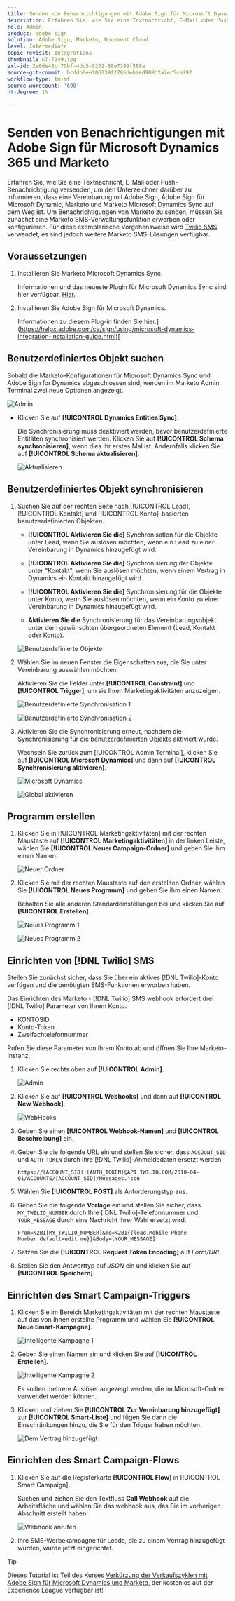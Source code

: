 ```yaml
---
title: Senden von Benachrichtigungen mit Adobe Sign für Microsoft Dynamics 365 und Marketo
description: Erfahren Sie, wie Sie eine Textnachricht, E-Mail oder Push-Benachrichtigung senden, um dem Unterzeichner mitzuteilen, dass eine Vereinbarung auf dem Weg ist
role: Admin
product: adobe sign
solution: Adobe Sign, Marketo, Document Cloud
level: Intermediate
topic-revisit: Integrations
thumbnail: KT-7249.jpg
exl-id: 2e0de48c-70bf-4dc5-8251-88e7399f588a
source-git-commit: bcddb0ee106239f2786debaed908b2a2ec5ce792
workflow-type: tm+mt
source-wordcount: '690'
ht-degree: 1%

---
```


# Senden von Benachrichtigungen mit Adobe Sign für Microsoft Dynamics 365 und Marketo

Erfahren Sie, wie Sie eine Textnachricht, E-Mail oder Push-Benachrichtigung versenden, um den Unterzeichner darüber zu informieren, dass eine Vereinbarung mit Adobe Sign, Adobe Sign für Microsoft Dynamic, Marketo und Marketo Microsoft Dynamics Sync auf dem Weg ist. Um Benachrichtigungen von Marketo zu senden, müssen Sie zunächst eine Marketo SMS-Verwaltungsfunktion erwerben oder konfigurieren. Für diese exemplarische Vorgehensweise wird [Twilio SMS](https://launchpoint.marketo.com/twilio/twilio-sms-for-marketo/) verwendet, es sind jedoch weitere Marketo SMS-Lösungen verfügbar.

## Voraussetzungen

1. Installieren Sie Marketo Microsoft Dynamics Sync.

   Informationen und das neueste Plugin für Microsoft Dynamics Sync sind hier verfügbar. [Hier.](https://experienceleague.adobe.com/docs/marketo/using/product-docs/crm-sync/microsoft-dynamics/marketo-plugin-releases-for-microsoft-dynamics.html)

1. Installieren Sie Adobe Sign für Microsoft Dynamics.

   Informationen zu diesem Plug-in finden Sie hier.](https://helpx.adobe.com/ca/sign/using/microsoft-dynamics-integration-installation-guide.html)[

## Benutzerdefiniertes Objekt suchen

Sobald die Marketo-Konfigurationen für Microsoft Dynamics Sync und Adobe Sign for Dynamics abgeschlossen sind, werden im Marketo Admin Terminal zwei neue Optionen angezeigt.

![Admin](assets/adminTerminal.png)

* Klicken Sie auf **[!UICONTROL Dynamics Entities Sync]**.

   Die Synchronisierung muss deaktiviert werden, bevor benutzerdefinierte Entitäten synchronisiert werden. Klicken Sie auf **[!UICONTROL Schema synchronisieren]**, wenn dies Ihr erstes Mal ist. Andernfalls klicken Sie auf **[!UICONTROL Schema aktualisieren]**.

   ![Aktualisieren](assets/refreshSchema.png)

## Benutzerdefiniertes Objekt synchronisieren

1. Suchen Sie auf der rechten Seite nach [!UICONTROL Lead], [!UICONTROL Kontakt] und [!UICONTROL Konto]-basierten benutzerdefinierten Objekten.

   * **[!UICONTROL Aktivieren Sie die]** Synchronisation für die Objekte unter Lead, wenn Sie auslösen möchten, wenn ein Lead zu einer Vereinbarung in Dynamics hinzugefügt wird.

   * **[!UICONTROL Aktivieren Sie die]** Synchronisierung der Objekte unter &quot;Kontakt&quot;, wenn Sie auslösen möchten, wenn einem Vertrag in Dynamics ein Kontakt hinzugefügt wird.

   * **[!UICONTROL Aktivieren Sie die]** Synchronisierung für die Objekte unter Konto, wenn Sie auslösen möchten, wenn ein Konto zu einer Vereinbarung in Dynamics hinzugefügt wird.

   * **Aktivieren Sie die** Synchronisierung für das Vereinbarungsobjekt unter dem gewünschten übergeordneten Element (Lead, Kontakt oder Konto).

   ![Benutzerdefinierte Objekte](assets/enableSyncDynamics.png)

1. Wählen Sie im neuen Fenster die Eigenschaften aus, die Sie unter Vereinbarung auswählen möchten.

   Aktivieren Sie die Felder unter **[!UICONTROL Constraint]** und **[!UICONTROL Trigger]**, um sie Ihren Marketingaktivitäten anzuzeigen.

   ![Benutzerdefinierte Synchronisation 1](assets/entitySync1.png)

   ![Benutzerdefinierte Synchronisation 2](assets/entitySync2.png)

1. Aktivieren Sie die Synchronisierung erneut, nachdem die Synchronisierung für die benutzerdefinierten Objekte aktiviert wurde.

   Wechseln Sie zurück zum [!UICONTROL Admin Terminal], klicken Sie auf **[!UICONTROL Microsoft Dynamics]** und dann auf **[!UICONTROL Synchronisierung aktivieren]**.

   ![Microsoft Dynamics](assets/microsoftDynamics.png)

   ![Global aktivieren](assets/enableGlobalDynamics.png)

## Programm erstellen

1. Klicken Sie in [!UICONTROL Marketingaktivitäten] mit der rechten Maustaste auf **[!UICONTROL Marketingaktivitäten]** in der linken Leiste, wählen Sie **[!UICONTROL Neuer Campaign-Ordner]** und geben Sie ihm einen Namen.

   ![Neuer Ordner](assets/newFolder.png)

1. Klicken Sie mit der rechten Maustaste auf den erstellten Ordner, wählen Sie **[!UICONTROL Neues Programm]** und geben Sie ihm einen Namen.

   Behalten Sie alle anderen Standardeinstellungen bei und klicken Sie auf **[!UICONTROL Erstellen]**.

   ![Neues Programm 1](assets/newProgram1.png)

   ![Neues Programm 2](assets/newProgram2.png)

## Einrichten von [!DNL Twilio] SMS

Stellen Sie zunächst sicher, dass Sie über ein aktives [!DNL Twilio]-Konto verfügen und die benötigten SMS-Funktionen erworben haben.

Das Einrichten des Marketo - [!DNL Twilio] SMS webhook erfordert drei [!DNL Twilio] Parameter von Ihrem Konto.

* KONTOSID
* Konto-Token
* Zweifachtelefonnummer

Rufen Sie diese Parameter von Ihrem Konto ab und öffnen Sie Ihre Marketo-Instanz.

1. Klicken Sie rechts oben auf **[!UICONTROL Admin]**.

   ![Admin](assets/adminTab.png)

1. Klicken Sie auf **[!UICONTROL Webhooks]** und dann auf **[!UICONTROL New Webhook]**.

   ![WebHooks](assets/webhooks.png)

1. Geben Sie einen **[!UICONTROL Webhook-Namen]** und **[!UICONTROL Beschreibung]** ein.

1. Geben Sie die folgende URL ein und stellen Sie sicher, dass `ACCOUNT_SID` und `AUTH_TOKEN` durch Ihre [!DNL Twilio]-Anmeldedaten ersetzt werden.

   ```
   https://[ACCOUNT_SID]:[AUTH_TOKEN]@API.TWILIO.COM/2010-04-01/ACCOUNTS/[ACCOUNT_SID]/Messages.json
   ```

1. Wählen Sie **[!UICONTROL POST]** als Anforderungstyp aus.

1. Geben Sie die folgende **Vorlage** ein und stellen Sie sicher, dass `MY_TWILIO_NUMBER` durch Ihre [!DNL Twilio]-Telefonnummer und `YOUR_MESSAGE` durch eine Nachricht Ihrer Wahl ersetzt wird.

   ```
   From=%2B1[MY_TWILIO_NUMBER]&To=%2B1{{lead.Mobile Phone Number:default=edit me}}&Body=[YOUR_MESSAGE]
   ```

1. Setzen Sie die **[!UICONTROL Request Token Encoding]** auf *Form/URL*.

1. Stellen Sie den Antworttyp auf *JSON* ein und klicken Sie auf **[!UICONTROL Speichern]**.

## Einrichten des Smart Campaign-Triggers

1. Klicken Sie im Bereich Marketingaktivitäten mit der rechten Maustaste auf das von Ihnen erstellte Programm und wählen Sie **[!UICONTROL Neue Smart-Kampagne]**.

   ![Intelligente Kampagne 1](assets/smartCampaign1.png)

1. Geben Sie einen Namen ein und klicken Sie auf **[!UICONTROL Erstellen]**.

   ![Intelligente Kampagne 2](assets/smartCampaign3.png)

   Es sollten mehrere Auslöser angezeigt werden, die im Microsoft-Ordner verwendet werden können.

1. Klicken und ziehen Sie **[!UICONTROL Zur Vereinbarung hinzugefügt]** zur **[!UICONTROL Smart-Liste]** und fügen Sie dann die Einschränkungen hinzu, die Sie für den Trigger haben möchten.

   ![Dem Vertrag hinzugefügt](assets/addedToAgreementDynamics.png)

## Einrichten des Smart Campaign-Flows

1. Klicken Sie auf die Registerkarte **[!UICONTROL Flow]** in [!UICONTROL Smart Campaign].

   Suchen und ziehen Sie den Textfluss **Call Webhook** auf die Arbeitsfläche und wählen Sie das webhook aus, das Sie im vorherigen Abschnitt erstellt haben.

   ![Webhook anrufen](assets/callWebhook.png)

1. Ihre SMS-Werbekampagne für Leads, die zu einem Vertrag hinzugefügt wurden, wurde jetzt eingerichtet.
>[!TIP]
>
>Dieses Tutorial ist Teil des Kurses [Verkürzung der Verkaufszyklen mit Adobe Sign für Microsoft Dynamics und Marketo](https://experienceleague.adobe.com/?recommended=Sign-U-1-2021.1), der kostenlos auf der Experience League verfügbar ist!